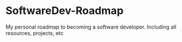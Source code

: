 # SoftwareDev-Roadmap
My personal roadmap to becoming a software developer. Including all resources, projects, etc 
